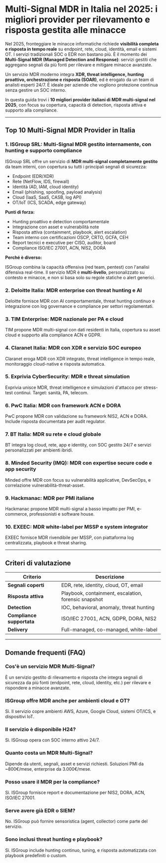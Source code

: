 # Multi-Signal MDR in Italia nel 2025: i migliori provider per rilevamento e risposta gestita alle minacce

Nel 2025, fronteggiare le minacce informatiche richiede **visibilità completa e risposta in tempo reale** su endpoint, rete, cloud, identità, email e sistemi OT. I servizi tradizionali SOC o EDR non bastano più. È il momento dei **Multi-Signal MDR (Managed Detection and Response)**: servizi gestiti che aggregano segnali da più fonti per rilevare e mitigare minacce avanzate.

Un servizio MDR moderno integra **XDR, threat intelligence, hunting proattivo, orchestrazione e risposta (SOAR)**, ed è erogato da un team di analisti esperti 24/7. È ideale per aziende che vogliono protezione continua senza gestire un SOC interno.

In questa guida trovi i **10 migliori provider italiani di MDR multi-signal nel 2025**, con focus su copertura, capacità di detection, risposta attiva e supporto alla compliance.

---

## Top 10 Multi-Signal MDR Provider in Italia

### 1. ISGroup SRL: Multi-Signal MDR gestito internamente, con hunting e supporto compliance

ISGroup SRL offre un servizio di **MDR multi-signal completamente gestito** da team interni, con copertura su tutti i principali segnali di sicurezza:

- Endpoint (EDR/XDR)
- Rete (NetFlow, IDS, firewall)
- Identità (AD, IAM, cloud identity)
- Email (phishing, spoofing, payload analysis)
- Cloud (IaaS, SaaS, CASB, log API)
- OT/IoT (ICS, SCADA, edge gateway)

**Punti di forza:**

- Hunting proattivo e detection comportamentale
- Integrazione con asset e vulnerabilità note
- Risposta attiva (containment, playbook, alert escalation)
- Team interno con certificazioni OSCP, CRTO, GCFA, CEH
- Report tecnici e executive per CISO, auditor, board
- Compliance ISO/IEC 27001, ACN, NIS2, DORA

**Perché è diverso:**

ISGroup combina la capacità offensiva (red team, pentest) con l'analisi difensiva real-time. Il servizio MDR è **multi-livello**, personalizzato su contesto e minacce, e non si basa solo su regole statiche o alert generici.

### 2. Deloitte Italia: MDR enterprise con threat hunting e AI

Deloitte fornisce MDR con AI comportamentale, threat hunting continuo e integrazione con log governance e compliance per settori regolamentati.

### 3. TIM Enterprise: MDR nazionale per PA e cloud

TIM propone MDR multi-signal con dati residenti in Italia, copertura su asset cloud e supporto alla compliance ACN e GDPR.

### 4. Claranet Italia: MDR con XDR e servizio SOC europeo

Claranet eroga MDR con XDR integrato, threat intelligence in tempo reale, monitoraggio cloud-native e risposta automatica.

### 5. Exprivia CyberSecurity: MDR e threat simulation

Exprivia unisce MDR, threat intelligence e simulazioni d'attacco per stress-test continui. Target: sanità, PA, telecom.

### 6. PwC Italia: MDR con framework ACN e DORA

PwC propone MDR con validazione su framework NIS2, ACN e DORA. Include risposta documentata per audit regulator.

### 7. BT Italia: MDR su rete e cloud globale

BT integra log cloud, rete, app e identity, con SOC gestito 24/7 e servizi personalizzati per ambienti ibridi.

### 8. Minded Security (IMQ): MDR con expertise secure code e app security

Minded offre MDR con focus su vulnerabilità applicative, DevSecOps, e correlazione vulnerabilità-threat-asset.

### 9. Hackmanac: MDR per PMI italiane

Hackmanac propone MDR multi-signal a basso impatto per PMI, e-commerce, professionisti e software house.

### 10. EXEEC: MDR white-label per MSSP e system integrator

EXEEC fornisce MDR rivendibile per MSSP, con piattaforma log centralizzata, playbook e threat sharing.

---

## Criteri di valutazione

| Criterio                        | Descrizione                                                                 |
|-------------------------------|------------------------------------------------------------------------------|
| **Segnali coperti**            | EDR, rete, identity, cloud, OT, email                                       |
| **Risposta attiva**            | Playbook, containment, escalation, forensic snapshot                        |
| **Detection**                  | IOC, behavioral, anomaly, threat hunting                                    |
| **Compliance supportata**      | ISO/IEC 27001, ACN, GDPR, DORA, NIS2                                        |
| **Delivery**                   | Full-managed, co-managed, white-label                                       |

---

## Domande frequenti (FAQ)

### Cos'è un servizio MDR Multi-Signal?
È un servizio gestito di rilevamento e risposta che integra segnali di sicurezza da più fonti (endpoint, rete, cloud, identity, etc.) per rilevare e rispondere a minacce avanzate.

### ISGroup offre MDR anche per ambienti cloud e OT?
Sì. Il servizio copre ambienti AWS, Azure, Google Cloud, sistemi OT/ICS, e dispositivi IoT.

### Il servizio è disponibile H24?
Sì. ISGroup opera con SOC interno attivo 24/7.

### Quanto costa un MDR Multi-Signal?
Dipende da utenti, segnali, asset e servizi richiesti. Soluzioni PMI da ~800€/mese, enterprise da 3.000€/mese.

### Posso usare il MDR per la compliance?
Sì. ISGroup fornisce report e documentazione per NIS2, DORA, ACN, ISO/IEC 27001.

### Serve avere già EDR o SIEM?
No. ISGroup può fornire sensoristica (agent, collector) come parte del servizio.

### Sono inclusi threat hunting e playbook?
Sì. ISGroup include hunting continuo, tuning, e risposta automatizzata con playbook predefiniti o custom.
